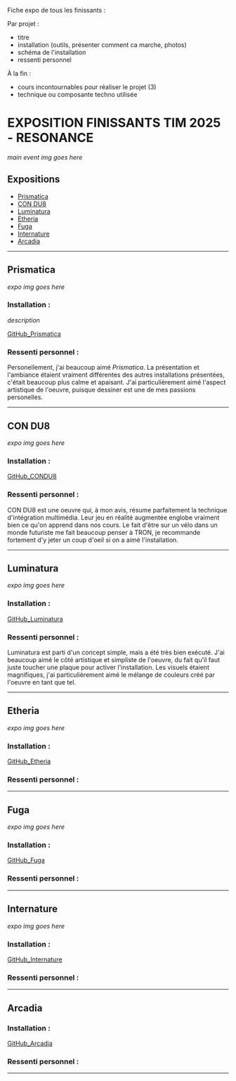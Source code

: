 Fiche expo de tous les finissants :

Par projet :
- titre
- installation (outils, présenter comment ca marche, photos)
- schéma de l'installation
- ressenti personnel

À la fin : 
- cours incontournables pour réaliser le projet (3)
- technique ou composante techno utilisée 


# EXPOSITION FINISSANTS TIM 2025 - RESONANCE

*main event img goes here*

## Expositions 

- [Prismatica](#prismatica)
- [CON DU8](#condu8)
- [Luminatura](#luminatura)
- [Etheria](#etheria)
- [Fuga](#fuga)
- [Internature](#internature)
- [Arcadia](#arcadia)
---

<div id="prismatica">
  <h2>Prismatica</h2>
</div>

*expo img goes here*

### Installation :
*description*

[GitHub_Prismatica](https://pootpookies.github.io/Prismatica/#/)


### Ressenti personnel :
Personellement, j'ai beaucoup aimé *Prismatica*. 
La présentation et l'ambiance étaient vraiment différentes des autres installations présentées, c'était beaucoup plus calme et apaisant. J'ai particulièrement aimé l'aspect artistique de l'oeuvre, puisque dessiner est une de mes passions personelles.

---

<div id="condu8">
  <h2>CON DU8</h2>
</div>

*expo img goes here*

### Installation :

[GitHub_CONDU8](https://gearshift-games.github.io/Web-C0N-DU8/#/)

### Ressenti personnel :
CON DU8 est une oeuvre qui, à mon avis, résume parfaitement la technique d'intégration multimédia.
Leur jeu en réalité augmentée englobe vraiment bien ce qu'on apprend dans nos cours. Le fait d'être sur un vélo dans un monde futuriste me fait beaucoup penser à TRON, je recommande fortement d'y jeter un coup d'oeil si on a aimé l'installation.

---

<div id="luminatura">
  <h2>Luminatura</h2>
</div>

*expo img goes here*

### Installation :

[GitHub_Luminatura](https://miaou-mafia.github.io/projet-luminatura/#/)

### Ressenti personnel :
Luminatura est parti d'un concept simple, mais a été très bien exécuté. 
J'ai beaucoup aimé le côté artistique et simpliste de l'oeuvre, du fait qu'il faut juste toucher une plaque pour activer l'installation. Les visuels étaient magnifiques, j'ai particulièrement aimé le mélange de couleurs créé par l'oeuvre en tant que tel.

---

<div id="etheria">
  <h2>Etheria</h2>
</div>

*expo img goes here*

### Installation :

[GitHub_Etheria](https://ethereal-creators.github.io/Etheria/#/)

### Ressenti personnel :



---

<div id="fuga">
  <h2>Fuga</h2>
</div>

*expo img goes here*

### Installation :

[GitHub_Fuga](https://escapism-fuga.github.io/Fuga/#/)

### Ressenti personnel :



---

<div id="internature">
  <h2>Internature</h2>
</div>

*expo img goes here*

### Installation :

[GitHub_Internature](https://tprangers.github.io/internature/#/)

### Ressenti personnel :



---

<div id="arcadia">
  <h2>Arcadia</h2>
</div>

### Installation :

[GitHub_Arcadia](https://cousi-cousa.github.io/Arcadia/#/)

### Ressenti personnel :



---
